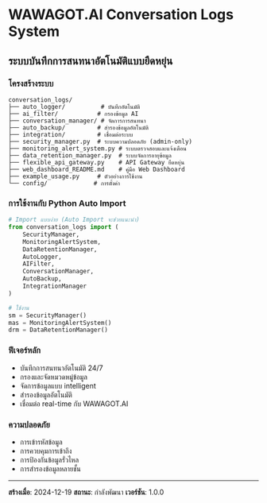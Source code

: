 # WAWAGOT.AI Conversation Logs System

## ระบบบันทึกการสนทนาอัตโนมัติแบบยืดหยุ่น

### โครงสร้างระบบ
```
conversation_logs/
├── auto_logger/          # บันทึกอัตโนมัติ
├── ai_filter/           # กรองข้อมูล AI
├── conversation_manager/ # จัดการการสนทนา
├── auto_backup/         # สำรองข้อมูลอัตโนมัติ
├── integration/         # เชื่อมต่อระบบ
├── security_manager.py  # ระบบความปลอดภัย (admin-only)
├── monitoring_alert_system.py # ระบบตรวจสอบและแจ้งเตือน
├── data_retention_manager.py  # ระบบจัดการอายุข้อมูล
├── flexible_api_gateway.py    # API Gateway ยืดหยุ่น
├── web_dashboard_README.md    # คู่มือ Web Dashboard
├── example_usage.py     # ตัวอย่างการใช้งาน
└── config/             # การตั้งค่า
```

### การใช้งานกับ Python Auto Import
```python
# Import แบบง่าย (Auto Import จะช่วยแนะนำ)
from conversation_logs import (
    SecurityManager,
    MonitoringAlertSystem,
    DataRetentionManager,
    AutoLogger,
    AIFilter,
    ConversationManager,
    AutoBackup,
    IntegrationManager
)

# ใช้งาน
sm = SecurityManager()
mas = MonitoringAlertSystem()
drm = DataRetentionManager()
```

### ฟีเจอร์หลัก
- บันทึกการสนทนาอัตโนมัติ 24/7
- กรองและจัดหมวดหมู่ข้อมูล
- จัดการข้อมูลแบบ intelligent
- สำรองข้อมูลอัตโนมัติ
- เชื่อมต่อ real-time กับ WAWAGOT.AI

### ความปลอดภัย
- การเข้ารหัสข้อมูล
- การควบคุมการเข้าถึง
- การป้องกันข้อมูลรั่วไหล
- การสำรองข้อมูลหลายชั้น

---
**สร้างเมื่อ**: 2024-12-19
**สถานะ**: กำลังพัฒนา
**เวอร์ชัน**: 1.0.0 